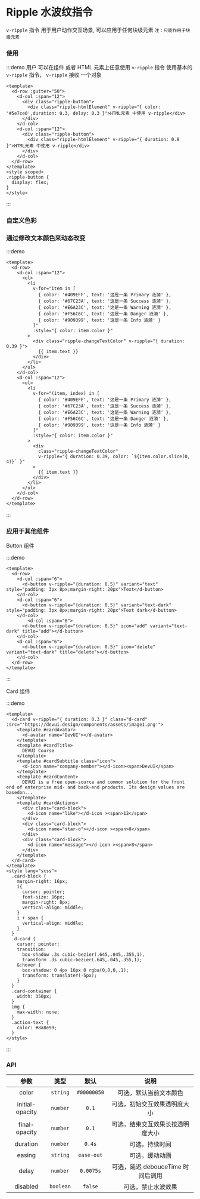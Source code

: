 
# Ripple 水波纹指令

<span color="#409EFF">`v-ripple`</span> 指令 用于用户动作交互场景, 可以应用于任何块级元素 <span color="#409EFF">`注：只能作用于块级元素`</span>

### 使用

:::demo 用户 可以在组件 或者 HTML 元素上任意使用 <span color="#409EFF">`v-ripple`</span> 指令 使用基本的 <span color="#409EFF">`v-ripple`</span> 指令， `v-ripple` 接收 一个对象

```vue
<template>
  <d-row :gutter="50">
    <d-col :span="12">
      <div class="ripple-button">
        <div class="ripple-htmlElement" v-ripple="{ color: '#5e7ce0',duration: 0.3, delay: 0.3 }">HTML元素 中使用 v-ripple</div>
      </div>
    </d-col>
    <d-col :span="12">
      <div class="ripple-button">
        <div class="ripple-htmlElement" v-ripple="{ duration: 0.8 }">HTML元素 中使用 v-ripple</div>
      </div>
    </d-col>
  </d-row>
</template>
<style scoped>
.ripple-button {
  display: flex;
}
</style>
```

:::

### 自定义色彩

### 通过修改文本颜色来动态改变

:::demo

```vue
<template>
  <d-row>
    <d-col :span="12">
      <ul>
        <li
          v-for="item in [
            { color: '#409EFF', text: '这是一条 Primary 涟漪' },
            { color: '#67C23A', text: '这是一条 Success 涟漪' },
            { color: '#E6A23C', text: '这是一条 Warning 涟漪' },
            { color: '#F56C6C', text: '这是一条 Danger 涟漪' },
            { color: '#909399', text: '这是一条 Info 涟漪' }
          ]"
          :style="{ color: item.color }"
        >
          <div class="ripple-changeTextColor" v-ripple="{ duration: 0.39 }">
            {{ item.text }}
          </div>
        </li>
      </ul>
    </d-col>
    <d-col :span="12">
      <ul>
        <li
          v-for="(item, index) in [
            { color: '#409EFF', text: '这是一条 Primary 涟漪' },
            { color: '#67C23A', text: '这是一条 Success 涟漪' },
            { color: '#E6A23C', text: '这是一条 Warning 涟漪' },
            { color: '#F56C6C', text: '这是一条 Danger 涟漪' },
            { color: '#909399', text: '这是一条 Info 涟漪' }
          ]"
          :style="{ color: item.color }"
        >
          <div
            class="ripple-changeTextColor"
            v-ripple="{ duration: 0.39, color: `${item.color.slice(0, 4)}` }"
          >
            {{ item.text }}
          </div>
        </li>
      </ul>
    </d-col>
  </d-row>
</template>
```

:::


### 应用于其他组件

Button 组件

:::demo

```vue
<template>
  <d-row>
    <d-col :span="6">
      <d-button v-ripple="{duration: 0.5}" variant="text" style="padding: 3px 8px;margin-right: 20px">Text</d-button>
    </d-col>
    <d-col :span="6">
      <d-button v-ripple="{duration: 0.5}" variant="text-dark" style="padding: 3px 8px;margin-right: 20px">Text dark</d-button>
    </d-col>
        <d-col :span="6">
      <d-button v-ripple="{duration: 0.5}" icon="add" variant="text-dark" title="add"></d-button>
    </d-col>
    <d-col :span="6">
      <d-button v-ripple="{duration: 0.5}" icon="delete" variant="text-dark" title="delete"></d-button>
    </d-col>
  </d-row>
</template>
```

:::

Card 组件 

:::demo
```vue
<template>
  <d-card v-ripple="{ duration: 0.3 }" class="d-card" :src="'https://devui.design/components/assets/image1.png'">
    <template #cardAvatar>
      <d-avatar name="DevUI"></d-avatar>
    </template>
    <template #cardTitle>
      DEVUI Course
    </template>
    <template #cardSubtitle class="icon">
      <d-icon name="company-member"></d-icon><span>DevUI</span>
    </template>
    <template #cardContent>
      DEVUI is a free open-source and common solution for the front end of enterprise mid- and back-end products. Its design values are basedon...
    </template>
    <template #cardActions>
      <div class="card-block">
        <d-icon name="like"></d-icon ><span>12</span>
      </div>
      <div class="card-block">
        <d-icon name="star-o"></d-icon ><span>8</span>
      </div>
      <div class="card-block">
        <d-icon name="message"></d-icon ><span>8</span>
      </div>
    </template>
  </d-card>
</template>
<style lang="scss">
  .card-block {
    margin-right: 16px;
    i{
      cursor: pointer;
      font-size: 16px;
      margin-right: 8px;
      vertical-align: middle;
    }
    i + span {
      vertical-align: middle;
    }
  }
  .d-card {
    cursor: pointer;
    transition:
      box-shadow .3s cubic-bezier(.645,.045,.355,1),
      transform .3s cubic-bezier(.645,.045,.355,1);
    &:hover {
      box-shadow: 0 4px 16px 0 rgba(0,0,0,.1);
      transform: translateY(-5px);
    }
  }
  .card-container {
    width: 350px;
  }
  img {
    max-width: none;
  }
  .action-text {
    color: #8a8e99;
  }
</style>
```

:::

<style>
.ripple-htmlElement {
    width: 600px;
    height: 150px; 
    text-align: center; 
    line-height: 150px;
    border: 1px solid #eee50;
    box-shadow: 0 3px 1px -2px rgba(0,0,0,.2),0 2px 2px 0 rgba(0,0,0,.14),0 1px 5px 0 rgba(0,0,0,.12)!important;
    user-select: none;
}
.ripple-changeTextColor {
    display: block;
    padding: 20px;
    user-select: none;
}
</style>

### API

|      参数       |   类型    |    默认     | 说明                              |
| :---: | :---: | :---: | :---: |
|      color      | `string`  | `#00000050` | 可选，默认当前文本颜色            |
| initial-opacity | `number`  |    `0.1`    | 可选，初始交互效果透明度大小      |
|  final-opacity  | `number`  |    `0.1`    | 可选，结束交互效果长按透明度大小  |
|    duration     | `number`  |   `0.4s`    | 可选，持续时间                    |
|     easing      | `string`  | `ease-out`  | 可选，缓动动画                    |
|     delay       | `number`  |   `0.0075s`    | 可选，延迟 debouceTime 时间后调用 |
|    disabled     | `boolean` |   `false`   | 可选，禁止水波效果                |
